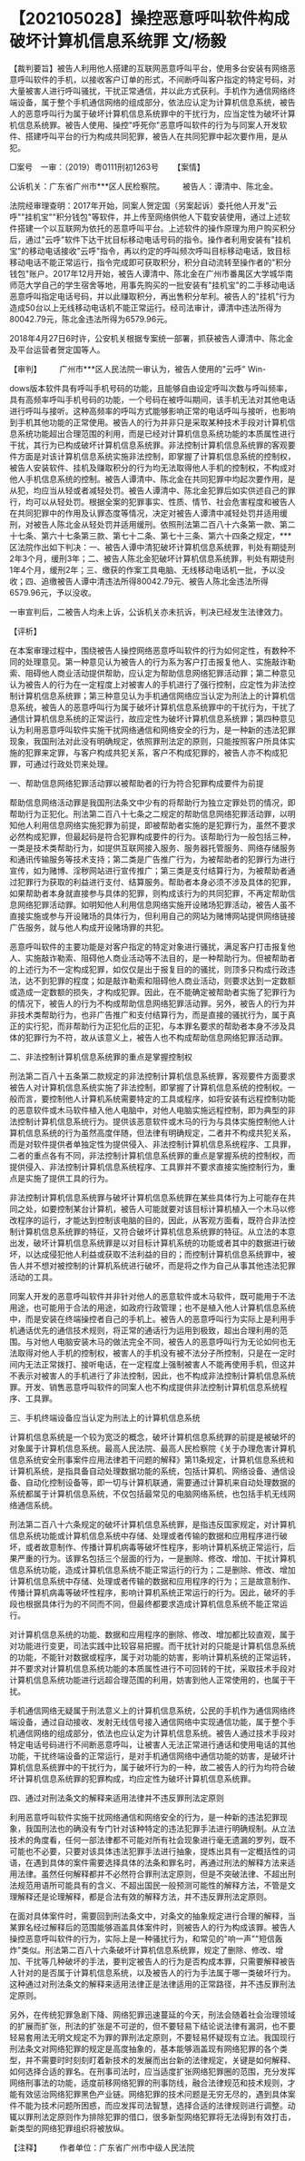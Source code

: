 # 【202105028】操控恶意呼叫软件构成破坏计算机信息系统罪 文/杨毅

【裁判要旨】被告人利用他人搭建的互联网恶意呼叫平台，使用多台安装有网络恶意呼叫软件的手机，以接收客户订单的形式，不间断呼叫客户指定的特定号码，对大量被害人进行呼叫骚扰，干扰正常通信，并以此方式获利。手机作为通信网络终端设备，属于整个手机通信网络的组成部分，依法应认定为计算机信息系统，被告人的恶意呼叫行为属于破坏计算机信息系统罪中的干扰行为，应当定性为破坏计算机信息系统罪。被告人使用、操控"呼死你"恶意呼叫软件的行为与同案人开发软件、搭建呼叫平台的行为构成共同犯罪，被告人在共同犯罪中起次要作用，是从犯。

□案号　一审：（2019）粤0111刑初1263号 　　【案情】

公诉机关：广东省广州市***区人民检察院。 　　被告人：谭清中、陈北金。

法院经审理查明：2017年开始，同案人贺定国（另案起诉）委托他人开发"云呼""挂机宝""积分钱包"等软件，并上传至网络供他人下载安装使用，通过上述软件搭建一个以互联网为依托的恶意呼叫平台。上述软件的操作原理为用户购买积分后，通过"云呼"软件下达干扰目标移动电话号码的指令。操作者利用安装有"挂机宝"的移动电话接收"云呼"指令，再以约定的呼叫频次呼叫目标移动电话，致目标移动电话不能正常运行，指令完成即可获取积分，积分自动流转至操作者的"积分钱包"账户。2017年12月开始，被告人谭清中、陈北金在广州市番禺区大学城华南师范大学自己的学生宿舍等地，用事先购买的一批安装有"挂机宝"的二手移动电话恶意呼叫指定电话号码，并以此赚取积分，再出售积分牟利。被告人的"挂机"行为造成50台以上无线移动电话机不能正常运行。经司法审计，谭清中违法所得为80042.79元，陈北金违法所得为6579.96元。

2018年4月27日6时许，公安机关根据专案统一部署，抓获被告人谭清中、陈北金及平台运营者贺定国等人。

【审判】 　　广州市***区人民法院一审认为，被告人使用的"云呼" Win-

dows版本软件具有呼叫手机号码的功能，且能够自由设定呼叫次数与呼叫频率，具有高频率呼叫手机号码的功能，一个号码在被呼叫期间，该手机无法对其他电话进行呼叫与接听。这种高频率的呼叫方式能够影响正常的电话呼叫与接听，也影响到手机其他功能的正常使用。被告人的行为并非只是采取某种技术手段对计算机信息系统功能超出合理范围的利用，而是已经对计算机信息系统功能的本质属性进行干扰，其行为已构成破坏计算机信息系统罪。非法控制计算机信息系统罪的客观要件方面是对该计算机信息系统实施非法控制，即掌握了计算机信息系统的控制权，被告人安装软件、挂机及赚取积分的行为均无法取得他人手机的控制权，不构成对他人手机信息系统的控制。被告人谭清中、陈北金在共同犯罪中均起次要作用，是从犯，均应当从轻或者减轻处罚。被告人谭清中、陈北金犯罪后如实供述自己的罪行，均可以从轻处罚。根据全案的犯罪事实、性质、情节、社会危害程度和被告人在共同犯罪中的作用及认罪态度等情况，决定对被告人谭清中减轻处罚并适用缓刑，对被告人陈北金从轻处罚并适用缓刑。依照刑法第二百八十六条第一款、第二十七条、第六十七条第三款、第七十二条、第七十三条、第六十四条之规定，\*\*\*区法院作出如下判决：一、被告人谭中清犯破坏计算机信息系统罪，判处有期徒刑2年3个月，缓刑3年；二、被告人陈北金犯破坏计算机信息系统罪，判处有期徒刑1年4个月，缓刑2年；三、缴获的作案工具电脑、无线移动电话机一批，予以没收；四、追缴被告人谭中清违法所得80042.79元、被告人陈北金违法所得6579.96元，予以没收。

一审宣判后，二被告人均未上诉，公诉机关亦未抗诉，判决已经发生法律效力。

【评析】

在本案审理过程中，围绕被告人操控网络恶意呼叫软件的行为如何定性，有数种不同的处理意见。第一种意见认为被告人的行为系为客户打击报复他人、实施敲诈勒索、阻碍他人商业活动提供帮助，应认定为帮助信息网络犯罪活动罪；第二种意见认为被告人的行为在一定程度上对被害人的手机进行了强行控制，应定性为非法控制计算机信息系统罪；第三种意见认为手机通信网络应当认定为刑法上的计算机信息系统，被告人的恶意呼叫行为属于破坏计算机信息系统罪中的干扰行为，干扰了通信计算机信息系统的正常运行，故应定性为破坏计算机信息系统罪；第四种意见认为利用恶意呼叫软件实施干扰网络通信和网络安全的行为，是一种新的违法犯罪现象，我国刑法对此没有明确规定，依照罪刑法定的原则，只能按照客户所具体实施的犯罪来定罪，与客户构成共犯关系，客户不构成犯罪的，被告人亦不构成犯罪，可通过行政处罚来处理。

一、帮助信息网络犯罪活动罪以被帮助者的行为符合犯罪构成要件为前提

帮助信息网络活动罪是我国刑法条文中少有的将帮助行为独立定罪处罚的情况，即帮助行为正犯化。刑法第二百八十七条之二规定的帮助信息网络犯罪活动罪，以明知他人利用信息网络实施犯罪为前提，即被帮助者实施的是犯罪行为，虽然不要求必然构成犯罪，但最起码是符合犯罪构成要件的行为。该帮助行为一般包括三种，一类是技术类帮助行为，如提供互联网接入服务、服务器托管服务、网络存储服务和通讯传输服务等技术支持；第二类是广告推广行为，为被帮助者的犯罪行为进行宣传，如为赌博、淫秽网站进行宣传推广；第三类是支付结算行为，为被帮助者通过犯罪行为获取的利益进行支付、结算服务。帮助者本身必须不涉及具体的犯罪，如果帮助者本身就直接参与具体的犯罪，则构成该行为的共同犯罪，不再定帮助信息网络犯罪活动罪。如明知他人利用信息网络实施开设赌场犯罪活动，被告人虽不直接实施或参与开设赌场的具体行为，但利用自己的网站为赌博网站提供网络链接广告服务，就与他人构成开设赌场罪的共犯。

恶意呼叫软件的主要功能是对客户指定的特定对象进行骚扰，满足客户打击报复他人、实施敲诈勒索、阻碍他人商业活动等不法目的，是一种帮助行为。但被帮助者的上述行为不一定构成犯罪，如仅仅是出于报复目的的骚扰，则顶多只构成行政违法，达不到犯罪的程度；如是敲诈勒索和阻碍他人商业活动，则要求达到一定数额或造成一定数额的损失，才构成犯罪。因此，在不能确定被帮助者实施了犯罪行为的情况下，被告人的行为不构成帮助信息网络犯罪活动罪。另外，被告人的行为并非技术类帮助行为，也非广告推广和支付结算行为，而是直接的骚扰行为，属于真正的实行犯，而非帮助行为正犯化后的正犯，与本罪名要求的帮助者本身不涉及具体的犯罪行为不符，故从该意义上，被告人也不构成帮助信息网络犯罪活动罪。

二、非法控制计算机信息系统罪的重点是掌握控制权

刑法第二百八十五条第二款规定的非法控制计算机信息系统罪，客观要件方面要求被告人对计算机信息系统实施了非法控制，即掌握了计算机信息系统的控制权。一般而言，要控制他人计算机系统需要特定的工具或程序，如将安装有远程控制功能的恶意软件或木马软件植入他人电脑中，对他人电脑实施远程控制，即为典型的非法控制计算机信息系统行为。提供该恶意软件或木马的行为与具体实施控制他人计算机信息系统的行为虽然高度伴随，但法律有明确规定，二者并不构成共犯关系，而是对软件提供者单独定性为提供侵入、非法控制计算机信息系统程序、工具罪，二者的重点各有不同，非法控制计算机信息系统罪的重点是掌握系统的控制权，而提供侵入、非法控制计算机信息系统程序、工具罪并不要求直接实施控制行为，重点是实施了提供工具的行为。

非法控制计算机信息系统罪与破坏计算机信息系统罪在某些具体行为上可能存在共同之处，如要控制某台计算机，被告人可能就要对该目标计算机植入一个木马以修改程序的运行，才能达到控制该电脑的目的，因此，从客观方面看，既符合非法控制计算机信息系统罪的特征，又符合破坏计算机信息系统罪的特征。从立法的本意出发，破坏计算机信息系统罪是以对目标计算机系统的功能或者其中的数据进行破坏，以达成侵犯他人利益或获取不法利益的目的；而控制计算机信息系统罪中，被告人并不想对被控制的计算机系统进行破坏，而是将之作为自己从事其他违法犯罪活动的工具。

同案人开发的恶意呼叫软件并非针对他人的恶意软件或木马软件，既可能用于不法用途，也可能用于合法的用途，如政府行政管理；也不是植入他人计算机信息系统中，而是安装在终端操控者自己的手机上。被告人的恶意呼叫行为实际上是利用手机通话优先的通信技术规则，将正常的通话行为运用到极致，超出合理利用的范围。与对他人电脑安装木马的做法完全不同，被告人的恶意呼叫行为无论如何也无法取得对他人手机的控制权，被害人的手机没有被不法分子所控制，只是在一定时间内无法正常拨打、接听电话，在一定程度上强制被害人不能再使用手机，但这并不表示对被害人的手机进行了非法控制，因此，也不构成非法控制计算机信息系统罪。开发、销售恶意呼叫软件的同案人也不构成提供非法控制计算机信息系统程序、工具罪。

三、手机终端设备应当认定为刑法上的计算机信息系统

计算机信息系统是一个较为宽泛的概念，破坏计算机信息系统罪的前提是被破坏的对象属于计算机信息系统。最高人民法院、最高人民检察院《关于办理危害计算机信息系统安全刑事案件应用法律若干问题的解释》第11条规定，计算机信息系统和计算机系统，是指具备自动处理数据功能的系统，包括计算机、网络设备、通信设备、自动化控制设备等，即一切与计算机联通，需要通过计算机来自动处理数据的系统都属于计算机信息系统，不仅包括最常见的电脑网络系统，也包括手机无线网络通信系统。

刑法第二百八十六条规定的破坏计算机信息系统罪，是指违反国家规定，对计算机信息系统功能或计算机信息系统中存储、处理或者传输的数据和应用程序进行破坏，或者故意制作、传播计算机病毒等破坏性程序，影响计算机系统正常运行，后果严重的行为。该罪名包括三个层面的行为，一是删除、修改、增加、干扰计算机信息系统功能，造成计算机信息系统不能正常运行的行为；二是删除、修改、增加计算机信息系统中存储、处理或者传输的数据和应用程序的行为；三是故意制作、传播计算机病毒等破坏性程序，影响计算机系统正常运行的行为。因此，破坏的手段也根据具体行为的不同而不同，但最终都要求造成计算机信息系统不能正常运行。

对计算机信息系统的功能、数据和应用程序的删除、修改、增加都比较直观，属于对功能进行变更，司法实践中比较容易把握。而干扰针对的只能是计算机信息系统的功能，不能针对数据或程序，属于对功能的妨害，影响计算机系统的正常运转，并不要求对计算机信息系统功能的本质属性进行不可回转的干扰，采取技术手段对计算机信息系统功能进行远超合理范围的利用，妨害到他人正常使用的，也属于干扰。

手机通信网络无疑属于刑法意义上的计算机信息系统，公民的手机作为通信网络终端设备，通过自动接收、发射无线信号接入通信网络中实现通信功能，属于整个手机通信网络的组成部分，依法也应认定为计算机信息系统。被告人通过技术手段对特定电话号码进行不间断恶意呼叫，让被害人无法正常进行通话和使用电话的其他功能，干扰终端设备的正常运行，是对手机通信网络中通信功能的妨害，是破坏计算机信息系统罪中的干扰行为，属于破坏行为的一种，故二被告人的行为均符合破坏计算机信息系统罪的犯罪构成，均应定性为破坏计算机信息系统罪。

四、通过对刑法条文的解释来适用法律并不违反罪刑法定原则

利用恶意呼叫软件实施干扰网络通信和网络安全的行为，是一种新的违法犯罪现象，我国刑法也的确没有专门针对该种特定的违法犯罪手法进行明确规制。从立法技术的角度看，任何一部法律都不可能对所有社会现象进行毫无遗漏的罗列，既不可能也不必要，只要对该具体违法犯罪手法进行抽象，提炼出具有一定概括性的词语，在遇到具体的案件需要选择具体的法条和罪名时，再通过刑法的解释方法来适用法律。虽然任何解释都并不必然符合罪刑法定原则，但是不突破法律、不超出刑法规范用语所可能具有的含义、不超出国民一般预测可能性的解释方法，不管是文理解释还是论理解释，都是合法有效的解释方法，并不违反罪刑法定原则。

在面对具体案件时，需要回到刑法条文中，对条文的抽象规定进行合理的解释，当某罪名经过解释后的范围能够涵盖具体案件时，则被告人的行为构成该罪。被告人操控恶意呼叫软件的行为，实际上是一种骚扰行为，和常见的"响一声""短信轰炸"类似。刑法第二百八十六条破坏计算机信息系统罪，规定了删除、修改、增加、干扰等几种破坏的手法，要判定被告人的行为是否构成本罪，只需要解释被告人针对的是否属于计算机信息系统，以及被告人的行为手法属于哪一类破坏行为。这种通过对刑法条文的解释来适用法律正是法律适用的正常路径，并不违反罪刑法定原则。

另外，在传统犯罪急剧下降、网络犯罪迅速蔓延的今天，刑法会随着社会治理领域的扩展而扩张，刑法的扩张是不可逆的，但不要轻易下结论说法律有漏洞，也不要轻易套用法无明文规定不为罪的罪刑法定原则，不要轻易怀疑现有立法。我国现行刑法条文对网络犯罪的规定是高度抽象的，基本能够涵盖现有网络犯罪的各个类型，并不需要时时刻刻盯着新技术的发展而出台新的法律规定，关键是如何解释、如何选择合适的罪名。在刑事司法时，应当适度扩张网络犯罪圈的范围，充分发挥网络刑事法的功能，适度前移网络犯罪的刑事防线，融合法律规范和技术规则，才能有效惩治网络犯罪黑色产业链。网络犯罪的技术问题是无穷无尽的，遇到具体案件不能为技术问题所困惑，而应发挥司法智慧，选择合适的法律规则进行调整。动辄以罪刑法定原则作为排除犯罪的借口，很多新型网络犯罪将无法得到有效打击，新类型的网络犯罪组织将被放纵。

【注释】 　　作者单位：广东省广州市中级人民法院